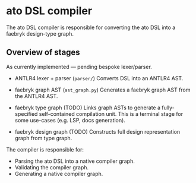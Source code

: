 # ato DSL compiler

The ato DSL compiler is responsible for converting the ato DSL into a faebryk design-type graph.

## Overview of stages

As currently implemented — pending bespoke lexer/parser.

- ANTLR4 lexer + parser (`parser/`)
  Converts DSL into an ANTLR4 AST.

- faebryk graph AST (`ast_graph.py`)
  Generates a faebryk graph AST from the ANTLR4 AST.

- faebryk type graph (TODO)
  Links graph ASTs to generate a fully-specified self-contained compilation unit.
  This is a terminal stage for some use-cases (e.g. LSP, docs generation).

- faebryk design graph (TODO)
  Constructs full design representation graph from type graph.




The compiler is responsible for:

- Parsing the ato DSL into a native compiler graph.
- Validating the compiler graph.
- Generating a native compiler graph.
